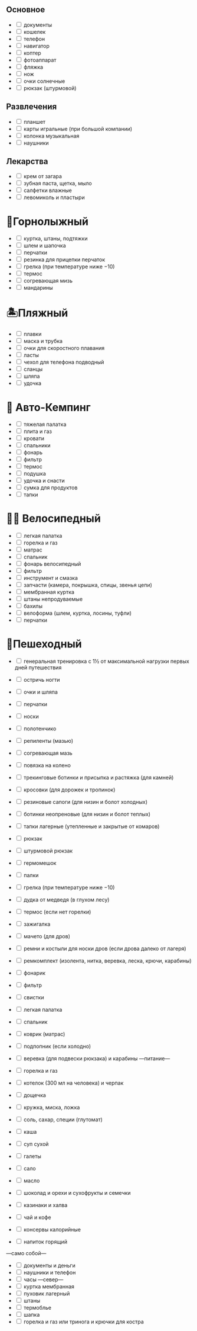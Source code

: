 ## Основное

- <input type="checkbox"> документы
- <input type="checkbox"> кошелек
- <input type="checkbox"> телефон
- <input type="checkbox"> навигатор
- <input type="checkbox"> коптер 
- <input type="checkbox"> фотоаппарат
- <input type="checkbox"> фляжка
- <input type="checkbox"> нож
- <input type="checkbox"> очки солнечные
- <input type="checkbox"> рюкзак (штурмовой)

## Развлечения

- <input type="checkbox"> планшет
- <input type="checkbox"> карты игральные (при большой компании)
- <input type="checkbox"> колонка музыкальная
- <input type="checkbox"> наушники

## Лекарства

- <input type="checkbox"> крем от загара
- <input type="checkbox"> зубная паста, щетка, мыло
- <input type="checkbox"> салфетки влажные
- <input type="checkbox"> левомиколь и пластыри 


# 🎿Горнолыжный

- <input type="checkbox"> куртка, штаны, подтяжки
- <input type="checkbox"> шлем и шапочка
- <input type="checkbox"> перчатки
- <input type="checkbox"> резинка для прицепки перчаток
- <input type="checkbox"> грелка (при температуре ниже −10)
- <input type="checkbox"> термос
- <input type="checkbox"> согревающая мизь
- <input type="checkbox"> мандарины

# 🏝Пляжный

- <input type="checkbox"> плавки
- <input type="checkbox"> маска и трубка
- <input type="checkbox"> очки для скоростного плавания
- <input type="checkbox"> ласты
- <input type="checkbox"> чехол для телефона подводный
- <input type="checkbox"> сланцы
- <input type="checkbox"> шляпа
- <input type="checkbox"> удочка

# 🚐 Авто-Кемпинг

- <input type="checkbox"> тяжелая палатка
- <input type="checkbox"> плита и газ
- <input type="checkbox"> кровати
- <input type="checkbox"> спальники
- <input type="checkbox"> фонарь
- <input type="checkbox"> фильтр
- <input type="checkbox"> термос
- <input type="checkbox"> подушка
- <input type="checkbox"> удочка и снасти
- <input type="checkbox"> сумка для продуктов
- <input type="checkbox"> тапки

# 🚵‍♂️ Велосипедный

- <input type="checkbox"> легкая палатка
- <input type="checkbox"> горелка и газ
- <input type="checkbox"> матрас
- <input type="checkbox"> спальник
- <input type="checkbox"> фонарь велосипедный
- <input type="checkbox"> фильтр
- <input type="checkbox"> инструмент и смазка
- <input type="checkbox"> запчасти (камера, покрышка, спицы, звенья цепи)
- <input type="checkbox"> мембранная куртка
- <input type="checkbox"> штаны непродуваемые
- <input type="checkbox"> бахилы
- <input type="checkbox"> велоформа (шлем, куртка, лосины, туфли)
- <input type="checkbox"> перчатки

# 🥾Пешеходный

- <input type="checkbox"> генеральная тренировка с 1½ от максимальной нагрузки первых дней путешествия
- <input type="checkbox">  остричь ногти 

- <input type="checkbox"> очки и шляпа
- <input type="checkbox"> перчатки
- <input type="checkbox"> носки

- <input type="checkbox"> полотенчико
- <input type="checkbox"> репиленты (мазью)
- <input type="checkbox"> согревающая мазь
- <input type="checkbox"> повязка на колено

- <input type="checkbox"> трекинговые ботинки и присыпка и растяжка (для камней)
- <input type="checkbox"> кросовки (для дорожек и тропинок)
- <input type="checkbox"> резиновые сапоги (для низин и болот холодных)
- <input type="checkbox"> ботинки неопреновые (для низин и болот теплых)
- <input type="checkbox"> тапки лагерные (утепленные и закрытые от комаров)

- <input type="checkbox"> рюкзак
- <input type="checkbox"> штурмовой рюкзак
- <input type="checkbox"> гермомешок
- <input type="checkbox"> палки
- <input type="checkbox"> грелка (при температуре ниже −10)
- <input type="checkbox"> дудка от медведя (в глухом лесу)
- <input type="checkbox"> термос (если нет горелки)
- <input type="checkbox"> зажигалка
- <input type="checkbox"> мачето (для дров)

- <input type="checkbox"> ремни и костыли для носки дров (если дрова далеко от лагеря)

- <input type="checkbox"> ремкомплект (изолента, нитка, веревка, леска, крючи, карабины)
- <input type="checkbox"> фонарик
- <input type="checkbox"> фильтр
- <input type="checkbox"> свистки
- <input type="checkbox"> легкая палатка
- <input type="checkbox"> спальник
- <input type="checkbox"> коврик (матрас)
- <input type="checkbox"> подпопник (если холодно)
- <input type="checkbox"> веревка (для подвески рюкзака) и карабины
—питание—
- <input type="checkbox"> горелка и газ
- <input type="checkbox"> котелок (300 мл на человека) и черпак
- <input type="checkbox"> дощечка
- <input type="checkbox"> кружка, миска, ложка
- <input type="checkbox"> соль, сахар, специи (глутомат)
- <input type="checkbox"> каша
- <input type="checkbox"> суп сухой
- <input type="checkbox"> галеты
- <input type="checkbox"> сало
- <input type="checkbox"> масло
- <input type="checkbox"> шоколад и орехи и сухофрукты и семечки
- <input type="checkbox"> казинаки и халва
- <input type="checkbox"> чай и кофе
- <input type="checkbox"> консервы калорийные
- <input type="checkbox"> напиток горящий

—само собой—
- <input type="checkbox"> документы и деньги
- <input type="checkbox"> наушники и телефон
- <input type="checkbox"> часы
—север—
- <input type="checkbox"> куртка мембранная
- <input type="checkbox"> пуховик лагерный
- <input type="checkbox"> штаны
- <input type="checkbox"> термоблье
- <input type="checkbox"> шапка
- <input type="checkbox"> горелка и газ или тринога и крючки для костра
